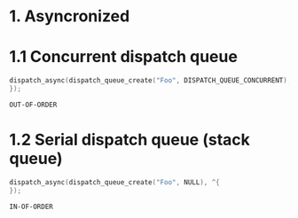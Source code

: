 # 1. Asyncronized

# 1.1 Concurrent dispatch queue

```objective-c
dispatch_async(dispatch_queue_create("Foo", DISPATCH_QUEUE_CONCURRENT), ^{
});
```

`OUT-OF-ORDER`

# 1.2 Serial dispatch queue (stack queue)

```objective-c
dispatch_async(dispatch_queue_create("Foo", NULL), ^{
});
```

`IN-OF-ORDER`
